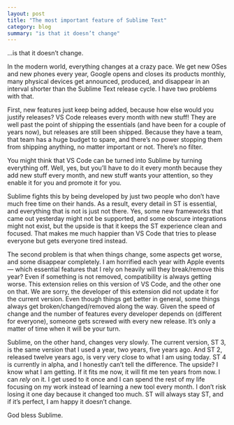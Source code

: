 ```yaml
---
layout: post
title: "The most important feature of Sublime Text"
category: blog
summary: "is that it doesn’t change"
---
```


...is that it doesn’t change.

In the modern world, everything changes at a crazy pace. We get new OSes and new phones every year, Google opens and closes its products monthly, many physical devices get announced, produced, and disappear in an interval shorter than the Sublime Text release cycle. I have two problems with that.

First, new features just keep being added, because how else would you justify releases? VS Code releases every month with new stuff! They are well past the point of shipping the essentials (and have been for a couple of years now), but releases are still been shipped. Because they have a team, that team has a huge budget to spare, and there’s no power stopping them from shipping anything, no matter important or not. There’s no filter.

You might think that VS Code can be turned into Sublime by turning everything off. Well, yes, but you’ll have to do it every month because they add new stuff every month, and new stuff wants your attention, so they enable it for you and promote it for you.

Sublime fights this by being developed by just two people who don’t have much free time on their hands. As a result, every detail in ST is essential, and everything that is not is just not there. Yes, some new frameworks that came out yesterday might not be supported, and some obscure integrations might not exist, but the upside is that it keeps the ST experience clean and focused. That makes me much happier than VS Code that tries to please everyone but gets everyone tired instead.

The second problem is that when things change, some aspects get worse, and some disappear completely. I am horrified each year with Apple events — which essential features that I rely on heavily will they break/remove this year? Even if something is not removed, compatibility is always getting worse. This extension relies on this version of VS Code, and the other one on that. We are sorry, the developer of this extension did not update it for the current version. Even though things get better in general, some things always get broken/changed/removed along the way. Given the speed of change and the number of features every developer depends on (different for everyone), someone gets screwed with every new release. It’s only a matter of time when it will be your turn.

Sublime, on the other hand, changes very slowly. The current version, ST 3, is the same version that I used a year, two years, five years ago. And ST 2, released twelve years ago, is very very close to what I am using today. ST 4 is currently in alpha, and I honestly can’t tell the difference. The upside? I know what I am getting. If it fits me now, it will fit me ten years from now. I can _rely_ on it. I get used to it once and I can spend the rest of my life focusing on my work instead of learning a new tool every month. I don’t risk losing it one day because it changed too much. ST will always stay ST, and if it’s perfect, I am happy it doesn’t change.

God bless Sublime.